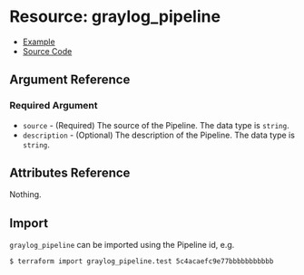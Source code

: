 # Resource: graylog_pipeline

* [Example](https://github.com/bmhughes/terraform-provider-graylog/blob/master/examples/v0.12/pipeline.tf)
* [Source Code](https://github.com/bmhughes/terraform-provider-graylog/blob/master/graylog/resource/system/pipeline/pipeline/resource.go)

## Argument Reference

### Required Argument

* `source` - (Required) The source of the Pipeline. The data type is `string`.
* `description` - (Optional) The description of the Pipeline. The data type is `string`.

## Attributes Reference

Nothing.

## Import

`graylog_pipeline` can be imported using the Pipeline id, e.g.

```console
$ terraform import graylog_pipeline.test 5c4acaefc9e77bbbbbbbbbbb
```
